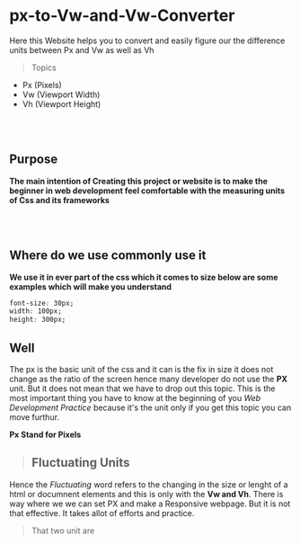 # px-to-Vw-and-Vw-Converter

Here this Website helps you to convert and easily figure our the difference units between Px and Vw as well as Vh

> Topics

- Px (Pixels)
- Vw (Viewport Width)
- Vh (Viewport Height)

<br>
<br>

## Purpose

**The main intention of Creating this project or website is to make the beginner in web development feel comfortable with the measuring units of Css and its frameworks**

<br>
<br>

## Where do we use commonly use it

**We use it in ever part of the css which it comes to size below are some examples which will make you understand**

```css
font-size: 30px;
width: 100px;
height: 300px;
```

## Well

The px is the basic unit of the css and it can is the fix in size it does not change as the ratio of the screen hence many developer do not use the **PX** unit. But it does not mean that we have to drop out this topic. This is the most important thing you have to know at the beginning of you _Web Development Practice_ because it's the unit only if you get this topic you can move furthur.

**Px Stand for Pixels**

> ## Fluctuating Units

Hence the _Fluctuating_ word refers to the changing in the size or lenght of a html or documnent elements and this is only with the **Vw and Vh**. There is way where we we can set PX and make a Responsive webpage. But it is not that effective. It takes allot of efforts and practice.

> That two unit are
